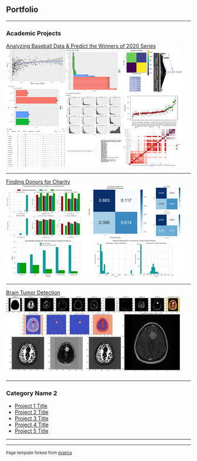 ## Portfolio

---

### Academic Projects 

[Analyzing Baseball Data & Predict the Winners of 2020 Series](https://github.com/afshin-arab/afshin-arab.github.io/blob/37218a0646fecf45c130ebc66a8d0389e37690bc/projects/Baseball%20Project/Project.pdf)
<img src="images/p1.jpg"/>

---
[Finding Donors for Charity](https://github.com/afshin-arab/afshin-arab.github.io/blob/829c6bee6640fda3f42282762fe710bf1606a2ea/projects/Finding%20Donors%20for%20Charity/Project.ipynb)
<img src="images/p2.jpg"/>

---
[Brain Tumor Detection](https://github.com/afshin-arab/afshin-arab.github.io/blob/6aaf310784f4efa998a57ecf3f0fa29c111f85f1/projects/Brain%20Tumor%20Detection/Project.ipynb)
<img src="images/p3.jpg"/>

---

### Category Name 2

- [Project 1 Title](http://example.com/)
- [Project 2 Title](http://example.com/)
- [Project 3 Title](http://example.com/)
- [Project 4 Title](http://example.com/)
- [Project 5 Title](http://example.com/)

---




---
<p style="font-size:11px">Page template forked from <a href="https://github.com/evanca/quick-portfolio">evanca</a></p>
<!-- Remove above link if you don't want to attibute -->
